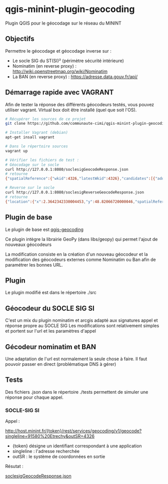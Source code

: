 # qgis-minint-plugin-geocoding

Plugin QGIS pour le géocodage sur le réseau du MININT

## Objectifs

Permettre le géocodage et géocodage inverse sur :
- Le socle SIG du ST(SI)² (périmètre sécurité intérieure)
- Nominatim (en reverse proxy) : http://wiki.openstreetmap.org/wiki/Nominatim
- La BAN  (en reverse proxy) : https://adresse.data.gouv.fr/api/

## Démarrage rapide avec VAGRANT

Afin de tester la réponse des différents géocodeurs testés, vous pouvez utiliser vagrant. Virtual box doit être installé (quel que soit l'OS).

```sh
# Récupérer les sources de ce projet
git clone https://github.com/communaute-cimi/qgis-minint-plugin-geocoding.git

# Installer Vagrant (debian)
apt-get insall vagrant

# Dans le répertoire sources
vagrant up

# Vérifier les fichiers de test : 
# Géocodage sur le socle
curl http://127.0.0.1:8080/soclesigGeocodeResponse.json
# retourne
{"spatialReference":{"wkid":4326,"latestWkid":4326},"candidates":[{"address":"91580, Etrechy","location":{"x":2.1892890545960464,"y":48.48978918977383}}]}

# Reverse sur le socle
curl http://127.0.0.1:8080/soclesigReverseGeocodeResponse.json
# retourne
{"location":{"x":2.3642342330004453,"y":48.82066720000046,"spatialReference":{"wkid":102110,"latestWkid":2154}},"address":{"Street":"37 BOULEVARD VICTOR","Postal":"75015","City":"PARIS 15","Loc_name":"2_AdressInter"}}
```

## Plugin de base

Le plugin de base est [qgis-geocoding](https://github.com/elpaso/qgis-geocoding)

Ce plugin intègre la librairie GeoPy (dans libs/geopy) qui permet l'ajout de nouveaux géocodeurs

La modification consiste en la création d'un nouveau géocodeur et la modification des géocodeurs externes comme Nominatim ou Ban afin de paramétrer les bonnes URL.

## Plugin

Le plugin modifié est dans le répertoire ./src

## Géocodeur du SOCLE SIG SI

C'est un mix du plugin nominatim et arcgis adapté aux signatures appel et réponse propre au SOCLE SIG
Les modifications sont relativement simples et portent sur l'url et les paramètres d'appel

## Gécodeur nominatim et BAN

Une adaptation de l'url est normalement la seule chose à faire. Il faut pouvoir passer en direct (problématique DNS à gérer)

## Tests

Des fichiers .json dans le répertoire ./tests permettent de simuler une réponse pour chaque appel.

### SOCLE-SIG SI

Appel : 

http://host.minint.fr/{token}/rest/services/geocoding/v1/geocode?singleline=91580%20Etrechy&outSR=4326

- {token} désigne un identifiant correspondant à une application
- singleline : l'adresse recherchée
- outSR : le système de coordonnées en sortie

Résutat : 

[soclesigGeocodeResponse.json](./libs/soclesigGeocodeResponse.json)



